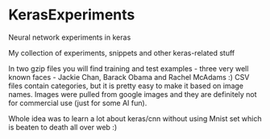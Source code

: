 # KerasExperiments
Neural network experiments in keras

My collection of experiments, snippets and other keras-related stuff

In two gzip files you will find training and test examples - three very well known faces - Jackie Chan, Barack Obama and Rachel McAdams :) CSV files contain categories, but it is pretty easy to make it based on image names.
Images were pulled from google images and they are definitely not for commercial use (just for some AI fun).

Whole idea was to learn a lot about keras/cnn without using Mnist set which is beaten to death all over web :)
